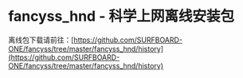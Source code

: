 # fancyss_hnd - 科学上网离线安装包
离线包下载请前往：[https://github.com/SURFBOARD-ONE/fancyss/tree/master/fancyss_hnd/history](https://github.com/SURFBOARD-ONE/fancyss/tree/master/fancyss_hnd/history)